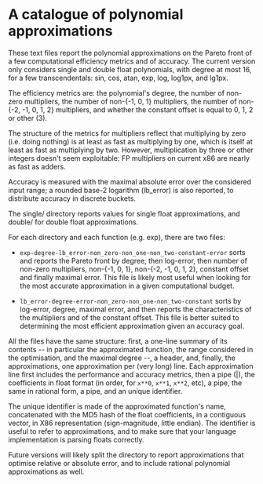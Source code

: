A catalogue of polynomial approximations
========================================

These text files report the polynomial approximations on the Pareto
front of a few computational efficiency metrics and of accuracy.  The
current version only considers single and double float polynomials,
with degree at most 16, for a few transcendentals: sin, cos, atan,
exp, log, log1px, and lg1px.

The efficiency metrics are: the polynomial's degree, the number of
non-zero multipliers, the number of non-{-1, 0, 1} multipliers, the
number of non-{-2, -1, 0, 1, 2} multipliers, and whether the constant
offset is equal to 0, 1, 2 or other (3).

The structure of the metrics for multipliers reflect that multiplying
by zero (i.e. doing nothing) is at least as fast as multiplying by
one, which is itself at least as fast as multiplying by two.  However,
multiplication by three or other integers doesn't seem exploitable: FP
multipliers on current x86 are nearly as fast as adders.

Accuracy is measured with the maximal absolute error over the
considered input range; a rounded base-2 logarithm (lb_error) is also
reported, to distribute accuracy in discrete buckets.

The single/ directory reports values for single float approximations,
and double/ for double float approximations.

For each directory and each function (e.g. exp), there are two files:

* `exp-degree-lb_error-non_zero-non_one-non_two-constant-error` sorts
  and reports the Pareto front by degree, then log-error, then number
  of non-zero multipliers, non-{-1, 0, 1}, non-{-2, -1, 0, 1, 2},
  constant offset and finally maximal error.  This file is likely most
  useful when looking for the most accurate approximation in a given
  computational budget.

* `lb_error-degree-error-non_zero-non_one-non_two-constant` sorts by
  log-error, degree, maximal error, and then reports the
  characteristics of the multipliers and of the constant offset.  This
  file is better suited to determining the most efficient
  approximation given an accuracy goal.

All the files have the same structure: first, a one-line summary of
its contents -- in particular the approximated function, the range
considered in the optimisation, and the maximal degree --, a header,
and, finally, the approximations, one approximation per (very long)
line.  Each approximation line first includes the performance and
accuracy metrics, then a pipe (|), the coefficients in float format
(in order, for `x**0`, `x**1`, `x**2`, etc), a pipe, the same in
rational form, a pipe, and an unique identifier.

The unique identifier is made of the approximated function's name,
concatenated with the MD5 hash of the float coefficients, in a
contiguous vector, in X86 representation (sign-magnitude, little
endian).  The identifier is useful to refer to approximations, and to
make sure that your language implementation is parsing floats
correctly.

Future versions will likely split the directory to report
approximations that optimise relative or absolute error, and to
include rational polynomial approximations as well.
